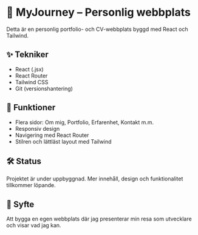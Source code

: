 
# 🧭 MyJourney – Personlig webbplats

Detta är en personlig portfolio- och CV-webbplats byggd med React och Tailwind.

## ✨ Tekniker
- React (.jsx)
- React Router
- Tailwind CSS
- Git (versionshantering)

## 📌 Funktioner
- Flera sidor: Om mig, Portfolio, Erfarenhet, Kontakt m.m.
- Responsiv design
- Navigering med React Router
- Stilren och lättläst layout med Tailwind

## 🛠️ Status
Projektet är under uppbyggnad. Mer innehåll, design och funktionalitet tillkommer löpande.

## 🧠 Syfte
Att bygga en egen webbplats där jag presenterar min resa som utvecklare och visar vad jag kan.